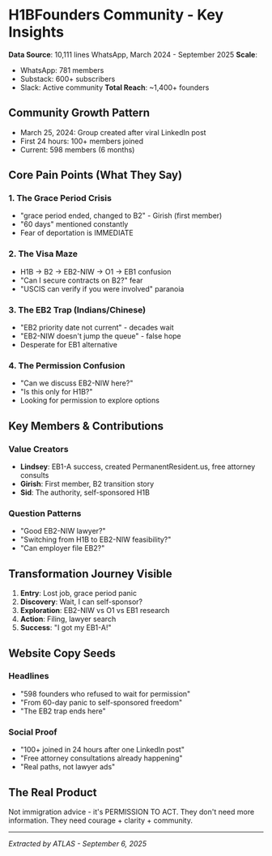 # H1BFounders Community - Key Insights
**Data Source**: 10,111 lines WhatsApp, March 2024 - September 2025
**Scale**: 
- WhatsApp: 781 members
- Substack: 600+ subscribers  
- Slack: Active community
**Total Reach**: ~1,400+ founders

## Community Growth Pattern
- March 25, 2024: Group created after viral LinkedIn post
- First 24 hours: 100+ members joined
- Current: 598 members (6 months)

## Core Pain Points (What They Say)

### 1. The Grace Period Crisis
- "grace period ended, changed to B2" - Girish (first member)
- "60 days" mentioned constantly
- Fear of deportation is IMMEDIATE

### 2. The Visa Maze
- H1B → B2 → EB2-NIW → O1 → EB1 confusion
- "Can I secure contracts on B2?" fear
- "USCIS can verify if you were involved" paranoia

### 3. The EB2 Trap (Indians/Chinese)
- "EB2 priority date not current" - decades wait
- "EB2-NIW doesn't jump the queue" - false hope
- Desperate for EB1 alternative

### 4. The Permission Confusion
- "Can we discuss EB2-NIW here?"
- "Is this only for H1B?"
- Looking for permission to explore options

## Key Members & Contributions

### Value Creators
- **Lindsey**: EB1-A success, created PermanentResident.us, free attorney consults
- **Girish**: First member, B2 transition story
- **Sid**: The authority, self-sponsored H1B

### Question Patterns
- "Good EB2-NIW lawyer?"
- "Switching from H1B to EB2-NIW feasibility?"
- "Can employer file EB2?"

## Transformation Journey Visible

1. **Entry**: Lost job, grace period panic
2. **Discovery**: Wait, I can self-sponsor?
3. **Exploration**: EB2-NIW vs O1 vs EB1 research
4. **Action**: Filing, lawyer search
5. **Success**: "I got my EB1-A!"

## Website Copy Seeds

### Headlines
- "598 founders who refused to wait for permission"
- "From 60-day panic to self-sponsored freedom"
- "The EB2 trap ends here"

### Social Proof
- "100+ joined in 24 hours after one LinkedIn post"
- "Free attorney consultations already happening"
- "Real paths, not lawyer ads"

## The Real Product
Not immigration advice - it's PERMISSION TO ACT.
They don't need more information. They need courage + clarity + community.

---
*Extracted by ATLAS - September 6, 2025*